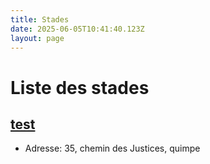 ```yaml
---
title: Stades
date: 2025-06-05T10:41:40.123Z
layout: page
---
```


# Liste des stades


## [test](/stades/test/)
- Adresse: 35, chemin des Justices, quimpe

